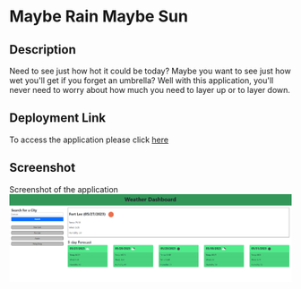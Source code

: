 # Maybe Rain Maybe Sun

## Description
Need to see just how hot it could be today? Maybe you want to see just how wet you'll get if you forget an umbrella? Well with this application, you'll never need to worry about how much you need to layer up or to layer down.

## Deployment Link
To access the application please click [here](https://kylechau123.github.io/Maybe-Rain-Maybe-Sun/)

## Screenshot
Screenshot of the application
![Weather-app-utilization](./Screenshot%202023-05-27%20133921.png)
